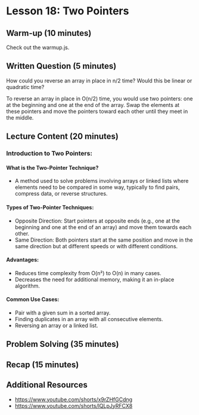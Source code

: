 # Lesson 18: Two Pointers

## Warm-up (10 minutes)

Check out the warmup.js.

## Written Question (5 minutes)

How could you reverse an array in place in n/2 time? Would this be linear or quadratic time?

To reverse an array in place in O(n/2) time, you would use two pointers: one at the beginning and one at the end of the array. Swap the elements at these pointers and move the pointers toward each other until they meet in the middle.

## Lecture Content (20 minutes)

### Introduction to Two Pointers:

#### What is the Two-Pointer Technique?

- A method used to solve problems involving arrays or linked lists where elements need to be compared in some way, typically to find pairs, compress data, or reverse structures.

#### Types of Two-Pointer Techniques:

- Opposite Direction: Start pointers at opposite ends (e.g., one at the beginning and one at the end of an array) and move them towards each other.
- Same Direction: Both pointers start at the same position and move in the same direction but at different speeds or with different conditions.

#### Advantages:

- Reduces time complexity from O(n²) to O(n) in many cases.
- Decreases the need for additional memory, making it an in-place algorithm.

#### Common Use Cases:

- Pair with a given sum in a sorted array.
- Finding duplicates in an array with all consecutive elements.
- Reversing an array or a linked list.

## Problem Solving (35 minutes)

## Recap (15 minutes)

## Additional Resources

- https://www.youtube.com/shorts/x9rZHfGCdng
- https://www.youtube.com/shorts/lQLpJyRFCX8
